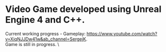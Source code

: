 # Video Game developed using Unreal Engine 4 and C++.

Current working progress - Gameplay: https://www.youtube.com/watch?v=XiqNJJDw41w&ab_channel=SergejK. \
Game is still in progress. \
